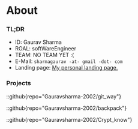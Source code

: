 # About

### TL;DR

- ID: Gaurav Sharma
- ROAL: softWareEngineer
- TEAM: NO TEAM YET :(
- E-Mail: `sharmagaurav -at- gmail -dot- com`
- Landing page: [My personal landing page.](https://cubeyond.net/)
  <!-- - Personality: INTJ-A 5w4 Tritype 513 -->
    <!-- - GPG Key: <a href="/public.key" download>My GPG Public Key.</a> -->
    <!-- - Memos: [My life moments.](https://memos.cubeyond.net/) -->

<!-- ### Paper

- [CVE-2024-25817](https://www.cve.org/CVERecord?id=CVE-2024-25817): Buffer Overflow vulnerability in eza before version 0.18.2, allows local attackers to execute arbitrary code via the .git/HEAD, .git/refs, and .git/objects components. -->

### Projects

::github{repo="Gauravsharma-2002/git_way"}

::github{repo="Gauravsharma-2002/backpack"}

::github{repo="Gauravsharma-2002/Crypt_know"}
